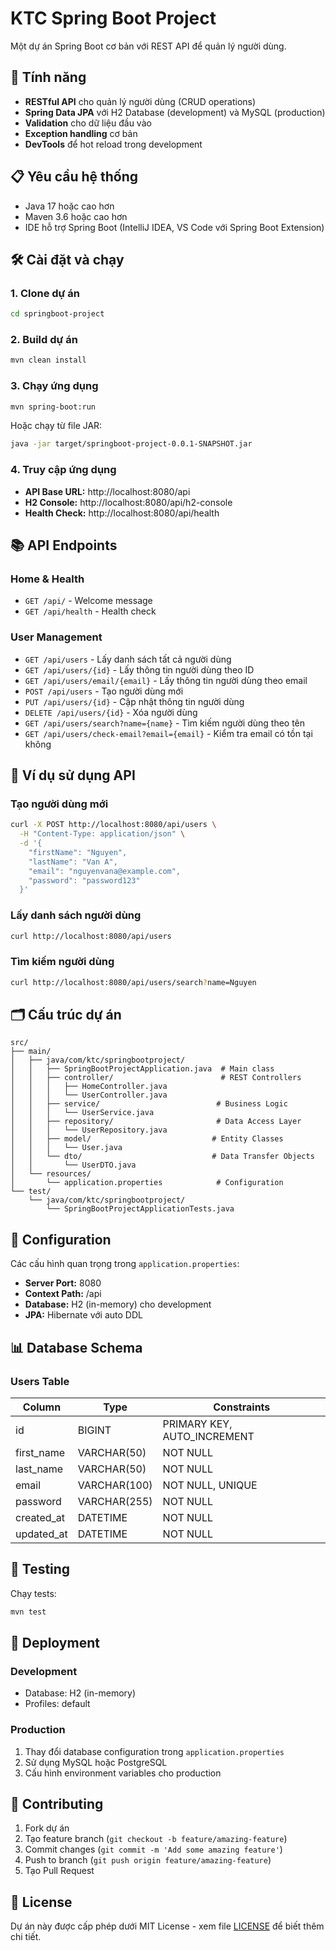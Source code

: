 # KTC Spring Boot Project

Một dự án Spring Boot cơ bản với REST API để quản lý người dùng.

## 🚀 Tính năng

- **RESTful API** cho quản lý người dùng (CRUD operations)
- **Spring Data JPA** với H2 Database (development) và MySQL (production)
- **Validation** cho dữ liệu đầu vào
- **Exception handling** cơ bản
- **DevTools** để hot reload trong development

## 📋 Yêu cầu hệ thống

- Java 17 hoặc cao hơn
- Maven 3.6 hoặc cao hơn
- IDE hỗ trợ Spring Boot (IntelliJ IDEA, VS Code với Spring Boot Extension)

## 🛠️ Cài đặt và chạy

### 1. Clone dự án
```bash
cd springboot-project
```

### 2. Build dự án
```bash
mvn clean install
```

### 3. Chạy ứng dụng
```bash
mvn spring-boot:run
```

Hoặc chạy từ file JAR:
```bash
java -jar target/springboot-project-0.0.1-SNAPSHOT.jar
```

### 4. Truy cập ứng dụng
- **API Base URL:** http://localhost:8080/api
- **H2 Console:** http://localhost:8080/api/h2-console
- **Health Check:** http://localhost:8080/api/health

## 📚 API Endpoints

### Home & Health
- `GET /api/` - Welcome message
- `GET /api/health` - Health check

### User Management
- `GET /api/users` - Lấy danh sách tất cả người dùng
- `GET /api/users/{id}` - Lấy thông tin người dùng theo ID
- `GET /api/users/email/{email}` - Lấy thông tin người dùng theo email
- `POST /api/users` - Tạo người dùng mới
- `PUT /api/users/{id}` - Cập nhật thông tin người dùng
- `DELETE /api/users/{id}` - Xóa người dùng
- `GET /api/users/search?name={name}` - Tìm kiếm người dùng theo tên
- `GET /api/users/check-email?email={email}` - Kiểm tra email có tồn tại không

## 📝 Ví dụ sử dụng API

### Tạo người dùng mới
```bash
curl -X POST http://localhost:8080/api/users \
  -H "Content-Type: application/json" \
  -d '{
    "firstName": "Nguyen",
    "lastName": "Van A",
    "email": "nguyenvana@example.com",
    "password": "password123"
  }'
```

### Lấy danh sách người dùng
```bash
curl http://localhost:8080/api/users
```

### Tìm kiếm người dùng
```bash
curl http://localhost:8080/api/users/search?name=Nguyen
```

## 🗂️ Cấu trúc dự án

```
src/
├── main/
│   ├── java/com/ktc/springbootproject/
│   │   ├── SpringBootProjectApplication.java  # Main class
│   │   ├── controller/                        # REST Controllers
│   │   │   ├── HomeController.java
│   │   │   └── UserController.java
│   │   ├── service/                          # Business Logic
│   │   │   └── UserService.java
│   │   ├── repository/                       # Data Access Layer
│   │   │   └── UserRepository.java
│   │   ├── model/                           # Entity Classes
│   │   │   └── User.java
│   │   └── dto/                             # Data Transfer Objects
│   │       └── UserDTO.java
│   └── resources/
│       └── application.properties            # Configuration
└── test/
    └── java/com/ktc/springbootproject/
        └── SpringBootProjectApplicationTests.java
```

## 🔧 Configuration

Các cấu hình quan trọng trong `application.properties`:

- **Server Port:** 8080
- **Context Path:** /api
- **Database:** H2 (in-memory) cho development
- **JPA:** Hibernate với auto DDL

## 📊 Database Schema

### Users Table
| Column     | Type         | Constraints              |
|------------|--------------|--------------------------|
| id         | BIGINT       | PRIMARY KEY, AUTO_INCREMENT |
| first_name | VARCHAR(50)  | NOT NULL                 |
| last_name  | VARCHAR(50)  | NOT NULL                 |
| email      | VARCHAR(100) | NOT NULL, UNIQUE         |
| password   | VARCHAR(255) | NOT NULL                 |
| created_at | DATETIME     | NOT NULL                 |
| updated_at | DATETIME     | NOT NULL                 |

## 🧪 Testing

Chạy tests:
```bash
mvn test
```

## 🚀 Deployment

### Development
- Database: H2 (in-memory)
- Profiles: default

### Production
1. Thay đổi database configuration trong `application.properties`
2. Sử dụng MySQL hoặc PostgreSQL
3. Cấu hình environment variables cho production

## 🤝 Contributing

1. Fork dự án
2. Tạo feature branch (`git checkout -b feature/amazing-feature`)
3. Commit changes (`git commit -m 'Add some amazing feature'`)
4. Push to branch (`git push origin feature/amazing-feature`)
5. Tạo Pull Request

## 📄 License

Dự án này được cấp phép dưới MIT License - xem file [LICENSE](LICENSE) để biết thêm chi tiết.
